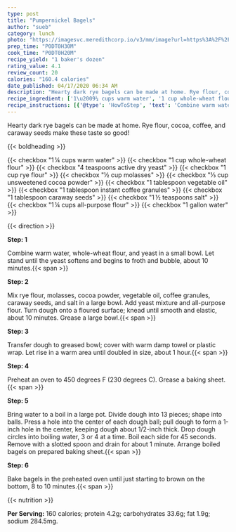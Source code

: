 ```yaml
---
type: post
title: "Pumpernickel Bagels"
author: "sueb"
category: lunch
photo: "https://imagesvc.meredithcorp.io/v3/mm/image?url=https%3A%2F%2Fimages.media-allrecipes.com%2Fuserphotos%2F4557069.jpg"
prep_time: "P0DT0H30M"
cook_time: "P0DT0H20M"
recipe_yield: "1 baker's dozen"
rating_value: 4.1
review_count: 20
calories: "160.4 calories"
date_published: 04/17/2020 06:34 AM
description: "Hearty dark rye bagels can be made at home. Rye flour, cocoa, coffee, and caraway seeds make these taste so good!"
recipe_ingredient: ['1\u2009¼ cups warm water', '1 cup whole-wheat flour', '4 teaspoons active dry yeast', '1 cup rye flour', '½ cup molasses', '⅓ cup unsweetened cocoa powder', '1 tablespoon vegetable oil', '1 tablespoon instant coffee granules', '1 tablespoon caraway seeds', '1\u2009½ teaspoons salt', '1\u2009¼ cups all-purpose flour', '1 gallon water']
recipe_instructions: [{'@type': 'HowToStep', 'text': 'Combine warm water, whole-wheat flour, and yeast in a small bowl. Let stand until the yeast softens and begins to froth and bubble, about 10 minutes.\n'}, {'@type': 'HowToStep', 'text': 'Mix rye flour, molasses, cocoa powder, vegetable oil, coffee granules, caraway seeds, and salt in a large bowl. Add yeast mixture and all-purpose flour. Turn dough onto a floured surface; knead until smooth and elastic, about 10 minutes. Grease a large bowl.\n'}, {'@type': 'HowToStep', 'text': 'Transfer dough to greased bowl; cover with warm damp towel or plastic wrap. Let rise in a warm area until doubled in size, about 1 hour.\n'}, {'@type': 'HowToStep', 'text': 'Preheat an oven to 450 degrees F (230 degrees C). Grease a baking sheet.\n'}, {'@type': 'HowToStep', 'text': 'Bring water to a boil in a large pot. Divide dough into 13 pieces; shape into balls. Press a hole into the center of each dough ball; pull dough to form a 1-inch hole in the center, keeping dough about 1/2-inch thick. Drop dough circles into boiling water, 3 or 4 at a time. Boil each side for 45 seconds. Remove with a slotted spoon and drain for about 1 minute. Arrange boiled bagels on prepared baking sheet.\n'}, {'@type': 'HowToStep', 'text': 'Bake bagels in the preheated oven until just starting to brown on the bottom, 8 to 10 minutes.\n'}]
---
```


Hearty dark rye bagels can be made at home. Rye flour, cocoa, coffee, and caraway seeds make these taste so good! 

{{< boldheading >}}

{{< checkbox "1 ¼ cups warm water" >}}
{{< checkbox "1 cup whole-wheat flour" >}}
{{< checkbox "4 teaspoons active dry yeast" >}}
{{< checkbox "1 cup rye flour" >}}
{{< checkbox "½ cup molasses" >}}
{{< checkbox "⅓ cup unsweetened cocoa powder" >}}
{{< checkbox "1 tablespoon vegetable oil" >}}
{{< checkbox "1 tablespoon instant coffee granules" >}}
{{< checkbox "1 tablespoon caraway seeds" >}}
{{< checkbox "1 ½ teaspoons salt" >}}
{{< checkbox "1 ¼ cups all-purpose flour" >}}
{{< checkbox "1 gallon water" >}}


{{< direction >}}

**Step: 1**

Combine warm water, whole-wheat flour, and yeast in a small bowl. Let stand until the yeast softens and begins to froth and bubble, about 10 minutes.{{< span >}}

**Step: 2**

Mix rye flour, molasses, cocoa powder, vegetable oil, coffee granules, caraway seeds, and salt in a large bowl. Add yeast mixture and all-purpose flour. Turn dough onto a floured surface; knead until smooth and elastic, about 10 minutes. Grease a large bowl.{{< span >}}

**Step: 3**

Transfer dough to greased bowl; cover with warm damp towel or plastic wrap. Let rise in a warm area until doubled in size, about 1 hour.{{< span >}}

**Step: 4**

Preheat an oven to 450 degrees F (230 degrees C). Grease a baking sheet.{{< span >}}

**Step: 5**

Bring water to a boil in a large pot. Divide dough into 13 pieces; shape into balls. Press a hole into the center of each dough ball; pull dough to form a 1-inch hole in the center, keeping dough about 1/2-inch thick. Drop dough circles into boiling water, 3 or 4 at a time. Boil each side for 45 seconds. Remove with a slotted spoon and drain for about 1 minute. Arrange boiled bagels on prepared baking sheet.{{< span >}}

**Step: 6**

Bake bagels in the preheated oven until just starting to brown on the bottom, 8 to 10 minutes.{{< span >}}

{{< nutrition >}}

**Per Serving:** 160 calories; protein 4.2g; carbohydrates 33.6g; fat 1.9g; sodium 284.5mg.